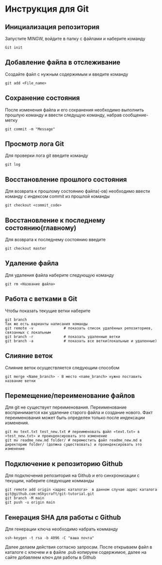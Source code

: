 # Инструкция для Git

## Инициализация репозитория
Запустите MINGW, войдите в папку с файлами и наберите команду

>
    Git init


## Добавление файла в отслеживание
Создайте файл с нужным содержимым и введите команду

>
    git add <File_name>

## Сохранение состояния
После изменения файла и его сохранения необходимо выполнить прошлую команду и ввести следущую команду, набрав сообщение- метку

>
    git commit -m "Message"

## Просмотр лога Git
Для проверки лога git введите команду

>
    git log

## Восстановление прошлого состояния
Для возврата к прошлому состоянию файла(-ов) необходимо ввести команду с индексом commit из прошлой команды
>
    git checkout <commit_code>

## Восстановление к последнему состоянию(главному)
Для возврата к последнему состоянию введите
>
    git checkout master

## Удаление файла
Для удаления файла наберите следующую команду
>
    git rm <Название файла>

## Работа с ветками в Git
Чтобы показать текущие ветки наберите
>   
    git branch
    Так же есть варианты написания команды
    git remote -v              # показать список удалённых репозиториев, связанных с локальным
    git branch -r              # показать удаленные ветки
    git branch -a              # показать все ветки(локальные и удаленные)
    
## Слияние веток
Слияние веток осуществляется следующим способом
>
    git merge <Name_branch> - В место <name_branch> нужно поставить название ветки


## Перемещение/переименование файлов
Для git не существует переименования. Переименование воспринимается как удаление старого файла и создание нового. Факт переименования может быть определен только после индексации изменения.

>
    git mv text.txt test_new.txt # переименовать файл «text.txt» в «test_new.txt» и проиндексировать это изменение
    git mv readme_new.md folder/ # переместить файл readme_new.md в директорию folder/ (должна существовать) и проиндексировать это изменение

## Подключение к репозиторию Github

Для подключения репозитория на Github и его синхронизации с текущим, наберите следующие комманды
>

    git remote add origin <адрес каталога>  в данном случае адрес каталога git@github.com:mSkycraft/git-tutorial.git
    git branch -M main
    git push -u origin main

## Генерация SHA для работы с Github

Для генерации ключа необходимо набрать комманду
>
    ssh-keygen -t rsa -b 4096 -C "ваша почта"

Далее делаем действия согласно запросам.
После открываем файл в каталоге с ключем и в файле .pub копируем содержимое, далее на сайте добавляем ключ для работы в Github

